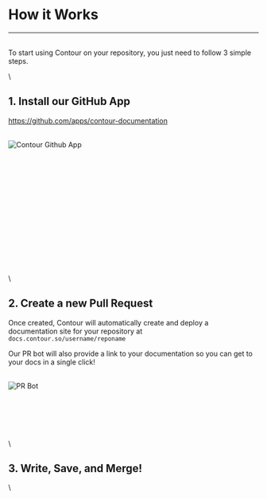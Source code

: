 # How it Works


---

\
To start using Contour on your repository, you just need to follow 3 simple steps.

\
## 1. Install our GitHub App

<https://github.com/apps/contour-documentation>

\
 ![Contour Github App](https://i.imgur.com/IwkN7qb.png "left-50")

\
\
\
\
\
\
\
\
\
\
\
\
\
\
\
## 2. Create a new Pull Request

Once created, Contour will automatically create and deploy a documentation site for your repository at `docs.contour.so/username/reponame`

Our PR bot will also provide a link to your documentation so you can get to your docs in a single click!

\
 ![PR Bot](https://i.imgur.com/Dg4JUIX.png "left-50")

\
\
\
\
\
\
## 3. Write, Save, and Merge!

\
